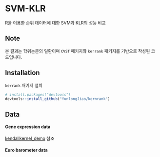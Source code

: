# SVM-KLR
R을 이용한 순위 데이터에 대한 SVM과 KLR의 성능 비교 

## Note
본 결과는 학위논문의 일환이며 `CVST` 패키지와 `kerrank` 패키지를 기반으로 작성된 코드입니다.

## Installation
`kerrank` 패키지 설치
```r
# install.packages("devtools")
devtools::install_github("YunlongJiao/kernrank")
```

## Data
#### Gene expression data
[kendallkernel_demo](https://github.com/YunlongJiao/kendallkernel_demo/tree/master/geneexpr/data) 참조

#### Euro barometer data
